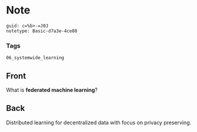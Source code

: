 # Note
```
guid: c=%b>-=J0J
notetype: Basic-d7a3e-4ce08
```

### Tags
```
06_systemwide_learning
```

## Front
What is <b>federated machine learning</b>?

## Back
Distributed learning for decentralized data with focus on privacy preserving.
